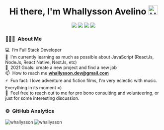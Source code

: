 <h1 align="center">Hi there, I'm Whallysson Avelino <img alt="Hi there, I'm Whallysson Avelino" width="30px" src="https://camo.githubusercontent.com/35d3d11359a49bf12aebb834cc13fd81b95eff4e/68747470733a2f2f6d656469612e67697068792e636f6d2f6d656469612f6876524a434c467a6361737252346961377a2f67697068792e676966"/></h1>

<p align="center">
<a href="https://linkedin.com/in/whallyssonavelino"><img src="https://img.shields.io/badge/-Whallysson%20Avelino-0077B5?style=flat&logo=Linkedin&logoColor=white"/></a>
<a href="mailto:whallysson.dev@gmail.com"><img src="https://img.shields.io/badge/-whallysson.dev@gmail.com-D14836?style=flat&logo=Gmail&logoColor=white"/></a>
<a href="https://instagram.com/whallain"><img src="https://img.shields.io/badge/-@whallain-E4405F?style=flat&logo=Instagram&logoColor=white"/></a>
<a href="https://twitter.com/whallysson"><img src="https://img.shields.io/badge/-@whallysson-56a2f2?style=flat&logo=Twitter&logoColor=white"/></a>
</p>

### 👨🏻‍💻 &nbsp;About Me

💻  &nbsp;I’m Full Stack Developer<br>
🌱  &nbsp;I'm currently learning as much as possible about JavaScript (ReactJs, NodeJs, React Native, NextJs, etc) <br>
🥅  &nbsp;2021 Goals: create a new project and find a new job <br>
📫  &nbsp;How to reach me **whallysson.dev@gmail.com** <br>
⚡  &nbsp;Fun fact: I love adventure and fiction films, I'm very eclectic with music. Everything in its moment =)<br>
💬 &nbsp;Feel free to reach out to me for pro bono consulting and volunteering, or just for some interesting discussion.

### ⚙️ &nbsp;GitHub Analytics

<p align="center">
<a href="https://github.com/whallysson">
  <img align="left" src="https://github-readme-stats.vercel.app/api/top-langs/?username=whallysson" alt="whallysson" />
  <img align="left" src="https://github-readme-stats.vercel.app/api?username=whallysson&show_icons=true" alt="whallysson" />
</a>
</p>

<!--
**whallysson/whallysson** is a ✨ _special_ ✨ repository because its `README.md` (this file) appears on your GitHub profile.

Here are some ideas to get you started:

- 🔭 I’m currently working on ...
- 🌱 I’m currently learning ...
- 👯 I’m looking to collaborate on ...
- 🤔 I’m looking for help with ...
- 💬 Ask me about ...
- 📫 How to reach me: ...
- 😄 Pronouns: ...
- ⚡ Fun fact: ...
-->
